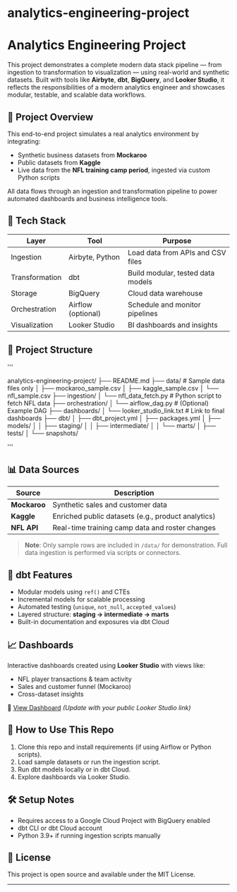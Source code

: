 # analytics-engineering-project

# Analytics Engineering Project

This project demonstrates a complete modern data stack pipeline — from ingestion to transformation to visualization — using real-world and synthetic datasets. Built with tools like **Airbyte**, **dbt**, **BigQuery**, and **Looker Studio**, it reflects the responsibilities of a modern analytics engineer and showcases modular, testable, and scalable data workflows.

## 🚀 Project Overview

This end-to-end project simulates a real analytics environment by integrating:
- Synthetic business datasets from **Mockaroo**
- Public datasets from **Kaggle**
- Live data from the **NFL training camp period**, ingested via custom Python scripts

All data flows through an ingestion and transformation pipeline to power automated dashboards and business intelligence tools.

## 🧱 Tech Stack

| Layer        | Tool               | Purpose                             |
|--------------|--------------------|-------------------------------------|
| Ingestion    | Airbyte, Python    | Load data from APIs and CSV files   |
| Transformation | dbt              | Build modular, tested data models   |
| Storage      | BigQuery           | Cloud data warehouse                 |
| Orchestration| Airflow (optional) | Schedule and monitor pipelines      |
| Visualization| Looker Studio      | BI dashboards and insights          |

## 📁 Project Structure

'''

analytics-engineering-project/
├── README.md
├── data/ # Sample data files only
│ ├── mockaroo_sample.csv
│ ├── kaggle_sample.csv
│ └── nfl_sample.csv
├── ingestion/
│ └── nfl_data_fetch.py # Python script to fetch NFL data
├── orchestration/
│ └── airflow_dag.py # (Optional) Example DAG
├── dashboards/
│ └── looker_studio_link.txt # Link to final dashboards
├── dbt/
│ ├── dbt_project.yml
│ ├── packages.yml
│ ├── models/
│ │ ├── staging/
│ │ ├── intermediate/
│ │ └── marts/
│ ├── tests/
│ └── snapshots/

'''

## 📊 Data Sources

| Source      | Description                                       |
|-------------|---------------------------------------------------|
| **Mockaroo**| Synthetic sales and customer data                 |
| **Kaggle**  | Enriched public datasets (e.g., product analytics)|
| **NFL API** | Real-time training camp data and roster changes   |

> **Note**: Only sample rows are included in `/data/` for demonstration. Full data ingestion is performed via scripts or connectors.

## 🧪 dbt Features

- Modular models using `ref()` and CTEs
- Incremental models for scalable processing
- Automated testing (`unique`, `not_null`, `accepted_values`)
- Layered structure: **staging → intermediate → marts**
- Built-in documentation and exposures via dbt Cloud

## 📈 Dashboards

Interactive dashboards created using **Looker Studio** with views like:
- NFL player transactions & team activity
- Sales and customer funnel (Mockaroo)
- Cross-dataset insights

🔗 [View Dashboard](#) *(Update with your public Looker Studio link)*

## 🧠 How to Use This Repo

1. Clone this repo and install requirements (if using Airflow or Python scripts).
2. Load sample datasets or run the ingestion script.
3. Run dbt models locally or in dbt Cloud.
4. Explore dashboards via Looker Studio.

## 🛠️ Setup Notes

- Requires access to a Google Cloud Project with BigQuery enabled
- dbt CLI or dbt Cloud account
- Python 3.9+ if running ingestion scripts manually

## 📜 License

This project is open source and available under the MIT License.

---

